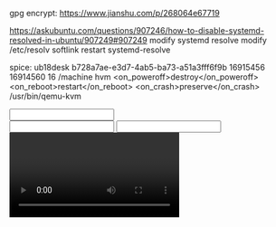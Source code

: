 gpg encrypt:
https://www.jianshu.com/p/268064e67719

https://askubuntu.com/questions/907246/how-to-disable-systemd-resolved-in-ubuntu/907249#907249
modify systemd resolve
modify /etc/resolv softlink 
restart systemd-resolve

spice:
<domain type='kvm' id='12'>
  <name>ub18desk</name>
  <uuid>b728a7ae-e3d7-4ab5-ba73-a51a3fff6f9b</uuid>
  <memory unit='KiB'>16915456</memory>
  <currentMemory unit='KiB'>16914560</currentMemory>
  <vcpu placement='static'>16</vcpu>
  <resource>
    <partition>/machine</partition>
  </resource>
  <os>
    <type arch='x86_64' machine='pc-i440fx-rhel7.0.0'>hvm</type>
    <bootmenu enable='yes' timeout='5000'/>
  </os>
  <features>
    <acpi/>
    <apic/>
    <pae/>
    <hap state='on'/>
  </features>
  <cpu mode='host-passthrough'>
    <numa>
      <cell id='0' cpus='0-15' memory='16915456' unit='KiB'/>
    </numa>
  </cpu>
  <clock offset='variable' adjustment='0' basis='utc'>
    <timer name='rtc' track='guest'/>
    <timer name='hpet' present='no'/>
    <timer name='kvmclock'/>
  </clock>
  <on_poweroff>destroy</on_poweroff>
  <on_reboot>restart</on_reboot>
  <on_crash>preserve</on_crash>
  <devices>
    <emulator>/usr/bin/qemu-kvm</emulator>
    <disk type='file' device='disk'>
      <driver name='qemu' type='qcow2' cache='none' io='native'/>
      <source file='/workspace/ub18desk/ub18desk.img'/>
      <backingStore/>
      <target dev='vda' bus='virtio'/>
      <boot order='1'/>
      <alias name='virtio-disk0'/>
      <address type='pci' domain='0x0000' bus='0x00' slot='0x04' function='0x0'/>
    </disk>
    <disk type='file' device='cdrom'>
      <driver name='qemu' type='raw'/>
      <source file='/workspace/ub18desk/ubuntu-18.04.1-desktop-amd64.iso'/>
      <backingStore/>
      <target dev='hdc' bus='ide'/>
      <readonly/>
      <boot order='2'/>
      <alias name='ide0-1-0'/>
      <address type='drive' controller='0' bus='1' target='0' unit='0'/>
    </disk>
    <controller type='usb' index='0'>
      <alias name='usb'/>
      <address type='pci' domain='0x0000' bus='0x00' slot='0x01' function='0x2'/>
    </controller>
    <controller type='pci' index='0' model='pci-root'>
      <alias name='pci.0'/>
    </controller>
    <controller type='ide' index='0'>
      <alias name='ide'/>
      <address type='pci' domain='0x0000' bus='0x00' slot='0x01' function='0x1'/>
    </controller>
      <source bridge='virbr0'/>
      <target dev='vnet2'/>
      <model type='virtio'/>
      <alias name='net0'/>
      <address type='pci' domain='0x0000' bus='0x00' slot='0x03' function='0x0'/>
    </interface>
    <serial type='pty'>
      <source path='/dev/pts/9'/>
      <target port='0'/>
      <alias name='serial0'/>
    </serial>
    <console type='pty' tty='/dev/pts/9'>
      <source path='/dev/pts/9'/>
      <target type='serial' port='0'/>
      <alias name='serial0'/>
    </console>
    <channel type='spicevmc'>
      <target type='virtio' name='com.redhat.spice.0' state='connected'/>
      <alias name='channel0'/>
      <address type='virtio-serial' controller='0' bus='0' port='1'/>
    </channel>
    <input type='tablet' bus='usb'>
      <alias name='input0'/>
      <address type='usb' bus='0' port='1'/>
    </input>
    <input type='mouse' bus='ps2'>
      <alias name='input1'/>
    </input>
    <input type='keyboard' bus='ps2'>
      <alias name='input2'/>
    </input>
    <graphics type='spice' port='5902' autoport='yes' listen='0.0.0.0'>
      <listen type='address' address='0.0.0.0'/>
    </graphics>
    <video>
      <model type='qxl' ram='65536' vram='32768' vgamem='16384' heads='1' primary='yes'/>
      <alias name='video0'/>
      <address type='pci' domain='0x0000' bus='0x00' slot='0x02' function='0x0'/>
    </video>
    <memballoon model='virtio'>
      <alias name='balloon0'/>
      <address type='pci' domain='0x0000' bus='0x00' slot='0x1e' function='0x0'/>
    </memballoon>
  </devices>
  <seclabel type='dynamic' model='selinux' relabel='yes'>
    <label>system_u:system_r:svirt_t:s0:c158,c248</label>
    <imagelabel>system_u:object_r:svirt_image_t:s0:c158,c248</imagelabel>
  </seclabel>
  <seclabel type='dynamic' model='dac' relabel='yes'>
    <label>+0:+0</label>
    <imagelabel>+0:+0</imagelabel>
  </seclabel>
</domain>
